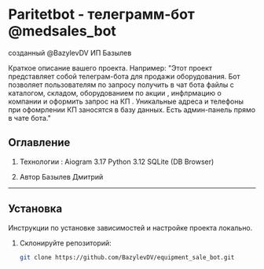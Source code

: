 # Paritetbot - телеграмм-бот @medsales_bot
созданный @BazylevDV ИП Базылев

Краткое описание вашего проекта. Например:
"Этот проект представляет собой телеграм-бота 
для продажи оборудования. 
Бот позволяет пользователям по запросу получить в чат бота файлы с каталогом,
складом, оборудованием по акции , инфлрмацию о компании и оформить
запрос на КП . Уникальные адреса и телефоны при офомрлении КП заносятся в базу данных. Есть админ-панель
прямо в чате бота."

## Оглавление
1. Технологии : Aiogram 3.17
Python 3.12 
SQLite (DB Browser)

2. Автор Базылев Дмитрий

---

## Установка

Инструкции по установке зависимостей и настройке проекта локально.

1. Склонируйте репозиторий:
   ```bash
   git clone https://github.com/BazylevDV/equipment_sale_bot.git